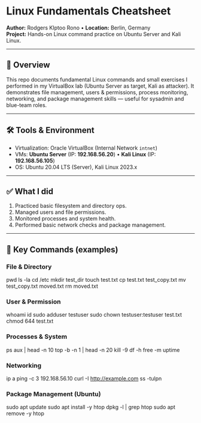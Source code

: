 # Linux Fundamentals Cheatsheet
**Author:** Rodgers KIptoo Rono • **Location:** Berlin, Germany  
**Project:** Hands-on Linux command practice on Ubuntu Server and Kali Linux.

---

## 📌 Overview
This repo documents fundamental Linux commands and small exercises I performed in my VirtualBox lab (Ubuntu Server as target, Kali as attacker). It demonstrates file management, users & permissions, process monitoring, networking, and package management skills — useful for sysadmin and blue-team roles.

---

## 🛠️ Tools & Environment
- Virtualization: Oracle VirtualBox (Internal Network `intnet`)  
- VMs: **Ubuntu Server** (IP: **192.168.56.20**) • **Kali Linux** (IP: **192.168.56.105**)  
- OS: Ubuntu 20.04 LTS (Server), Kali Linux 2023.x

---

## ✅ What I did
1. Practiced basic filesystem and directory ops.  
2. Managed users and file permissions.  
3. Monitored processes and system health.  
4. Performed basic network checks and package management.

---

## 🔧 Key Commands (examples)

### File & Directory
pwd
ls -la
cd /etc
mkdir test_dir
touch test.txt
cp test.txt test_copy.txt
mv test_copy.txt moved.txt
rm moved.txt

### User & Permission
whoami
id
sudo adduser testuser
sudo chown testuser:testuser test.txt
chmod 644 test.txt

### Processes & System
ps aux | head -n 10
top -b -n 1 | head -n 20
kill -9 <PID>
df -h
free -m
uptime

### Networking
ip a
ping -c 3 192.168.56.10
curl -I http://example.com
ss -tulpn

### Package Management (Ubuntu)
sudo apt update
sudo apt install -y htop
dpkg -l | grep htop
sudo apt remove -y htop
